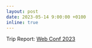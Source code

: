 ```yaml
---
layout: post
date: 2023-05-14 9:00:00 +0100
inline: true
---
```


Trip Report: [Web Conf 2023](https://thinklinks.wordpress.com/2023/05/14/trip-report-webconf-2023/)